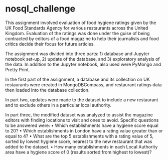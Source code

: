 # nosql_challenge

This assignment involved evaluation of food hygiene ratings given by the UK Food Standards Agency for various restaurants across the United Kingdom. Evaluation of the ratings was done under the guise of being contracted by editors of a food magazine to help their journalists and food critics decide their focus for future articles.

The assignment was divided into three parts: 1) database and Jupyter notebook set-up, 2) update of the database, and 3) exploratory analysis of the data. In addition to the Jupyter notebook, also used were PyMongo and Pretty Print.

In the first part of the assignment, a database and its collection on UK restaurants were created in MongoDBCompass, and restaurant ratings data then loaded into the database collection.

In part two, updates were made to the dataset to include a new restaurant and to exclude others in a particular local authority.

In part three, the modified dataset was analyzed to assist the magazine editors with finding locations to visit and ones to avoid. Specific questions to be answered were:
•	Which establishments have a hygiene score equal to 20?
•	Which establishments in London have a rating value greater than or equal to 4?
•	What are the top 5 establishments with a rating value of 5, sorted by lowest hygiene score, nearest to the new restaurant that was added to the dataset.
•	How many establishments in each Local Authority area have a hygiene score of 0 (results sorted from highest to lowest)?
